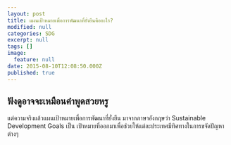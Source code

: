 ```yaml
---
layout: post
title: แผนเป้าหมายเพื่อการพัฒนาที่ยั่งยืนคืออะไร?
modified: null
categories: SDG
excerpt: null
tags: []
image:
  feature: null
date: 2015-08-10T12:08:50.000Z
published: true
---
```

## ฟังดูอาจจะเหมือนคำพูดสวยหรู

แต่ความจริงแล้วแผนเป้าหมายเพื่อการพัฒนาที่ยั่งยืน มาจากภาษาอังกฤษว่า Sustainable Development Goals เป็น เป้าหมายที่ออกมาเพื่อช่วยให้แต่ละประเทศมีทิศทางในการขจัดปัญหาต่างๆ

